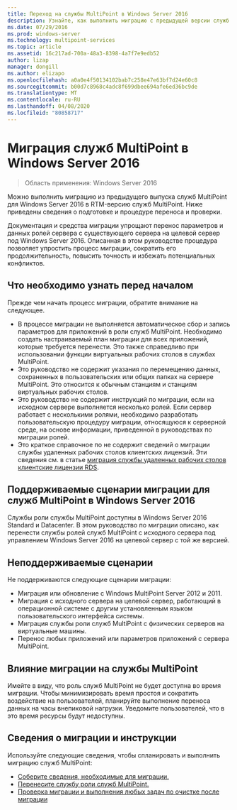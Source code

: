 ```yaml
---
title: Переход на службы MultiPoint в Windows Server 2016
description: Узнайте, как выполнить миграцию с предыдущей версии служб MultiPoint
ms.date: 07/29/2016
ms.prod: windows-server
ms.technology: multipoint-services
ms.topic: article
ms.assetid: 16c217ad-700a-48a3-8398-4a7f7e9edb52
author: lizap
manager: dongill
ms.author: elizapo
ms.openlocfilehash: a0a0e4f50134102bab7c258e47e63bf7d24e60c8
ms.sourcegitcommit: b00d7c8968c4adc8f699dbee694afe6ed36bc9de
ms.translationtype: MT
ms.contentlocale: ru-RU
ms.lasthandoff: 04/08/2020
ms.locfileid: "80858717"
---
```

# <a name="multipoint-services-migration-in-windows-server-2016"></a>Миграция служб MultiPoint в Windows Server 2016
>Область применения: Windows Server 2016

Можно выполнить миграцию из предыдущего выпуска служб MultiPoint для Windows Server 2016 в RTM-версию служб MultiPoint. Ниже приведены сведения о подготовке и процедуре переноса и проверки.

Документация и средства миграции упрощают перенос параметров и данных ролей сервера с существующего сервера на целевой сервер под Windows Server 2016. Описанная в этом руководстве процедура позволяет упростить процесс миграции, сократить его продолжительность, повысить точность и избежать потенциальных конфликтов. 

## <a name="what-to-know-before-you-begin"></a>Что необходимо узнать перед началом
Прежде чем начать процесс миграции, обратите внимание на следующее.

- В процессе миграции не выполняется автоматическое сбор и запись параметров для приложений в роли служб MultiPoint. Необходимо создать настраиваемый план миграции для всех приложений, которые требуется перенести. Это также справедливо при использовании функции виртуальных рабочих столов в службах MultiPoint.
- Это руководство не содержит указания по перемещению данных, сохраненных в пользовательских или общих папках на сервере MultiPoint. Это относится к обычным станциям и станциям виртуальных рабочих столов.
- Это руководство не содержит инструкций по миграции, если на исходном сервере выполняется несколько ролей. Если сервер работает с несколькими ролями, необходимо разработать пользовательскую процедуру миграции, относящуюся к серверной среде, на основе информации, приведенной в руководствах по миграции ролей.
- Это краткое справочное по не содержит сведений о миграции службы удаленных рабочих столов клиентских лицензий. Эти сведения см. в статье [миграция службы удаленных рабочих столов клиентские лицензии RDS](https://technet.microsoft.com/library/dd851844.aspx).

## <a name="supported-migration-scenarios-for-multipoint-services-in-windows-server-2016"></a>Поддерживаемые сценарии миграции для служб MultiPoint в Windows Server 2016
Службы роли службы MultiPoint доступны в Windows Server 2016 Standard и Datacenter. В этом руководство по миграции описано, как перенести службы ролей служб MultiPoint с исходного сервера под управлением Windows Server 2016 на целевой сервер с той же версией.

## <a name="scenarios-that-are-not-supported"></a>Неподдерживаемые сценарии

Не поддерживаются следующие сценарии миграции:

- Миграция или обновление с Windows MultiPoint Server 2012 и 2011.
- Миграция с исходного сервера на целевой сервер, работающий в операционной системе с другим установленным языком пользовательского интерфейса системы.
- Миграция службы роли служб MultiPoint с физических серверов на виртуальные машины.
- Перенос любых приложений или параметров приложений с сервера MultiPoint.

## <a name="the-impact-of-migration-on-multipoint-services"></a>Влияние миграции на службы MultiPoint
Имейте в виду, что роль служб MultiPoint не будет доступна во время миграции. Чтобы минимизировать время простоя и сократить воздействие на пользователей, планируйте выполнение переноса данных на часы внепиковой нагрузки. Уведомите пользователей, что в это время ресурсы будут недоступны.

## <a name="migration-information-and-steps"></a>Сведения о миграции и инструкции
Используйте следующие сведения, чтобы спланировать и выполнить миграцию служб MultiPoint:

- [Соберите сведения, необходимые для миграции.](multipoint-services-migration-preparation.md)
- [Перенесите службу роли служб MultiPoint.](multipoint-services-migration-steps.md)
- [Проверка миграции и выполнения любых задач по очистке после миграции](multipoint-services-post-migration-steps.md)